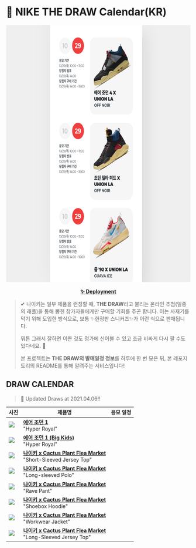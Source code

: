 # 👟 NIKE THE DRAW Calendar(KR)

<div align="center">
  <a href="https://junhoyeo.github.io/NIKE-THE-DRAW-Calendar/">
    <img src="./docs/images/preview.png" alt="Preview image of deployed application" height="700px" width="700px" />
  </a>
</div>

<p align="center">
  <a href="https://junhoyeo.github.io/NIKE-THE-DRAW-Calendar/">
    <strong>✨ Deployment</strong>
  </a>
</p>

> ✔ 나이키는 일부 제품을 런칭할 때, **THE DRAW**라고 불리는 온라인 추첨(일종의 래플)을 통해 뽑힌 참가자들에게만 구매할 기회를 주곤 합니다. 이는 사재기를 막기 위해 도입한 방식으로, 보통 ✨한정판 스니커즈✨가 이런 식으로 판매됩니다.
>
> 뭐튼 그래서 잘하면 이쁜 것도 정가에 신어볼 수 있고 조금 비싸게 다시 팔 수도 있다네요. 🤭
>
> 본 프로젝트는 **THE DRAW의 발매일정 정보**를 하루에 한 번 모은 뒤, 본 레포지토리의 README를 통해 알려주는 서비스입니다!

## DRAW CALENDAR

<!-- DRAW CALENDAR: START -->

> 👟 Updated Draws at 2021.04.06‼️

| 사진 | 제품명 | 응모 일정 |
| --- | ---- | ------- |
| <img src="https://static-breeze.nike.co.kr/kr/ko_kr/cmsstatic/product/555088-402/9cdb5d88-3656-418a-b539-706f74402785_primary.jpg?snkrBrowse" width="256" /> | <a href="https://www.nike.com/kr/launch/t/men/fw/basketball/555088-402/pese91/air-jordan-1-retro-high-og"><strong>에어 조던 1</strong><br /></a> "Hyper Royal" |  |
| <img src="https://static-breeze.nike.co.kr/kr/ko_kr/cmsstatic/product/575441-402/75069d69-e487-45cc-8113-7113347ec545_primary.jpg?snkrBrowse" width="256" /> | <a href="https://www.nike.com/kr/launch/t/junior/fw/basketball/575441-402/htbz15/air-jordan-1-retro-high-og-gs"><strong>에어 조던 1 (Big Kids)</strong><br /></a> "Hyper Royal" |  |
| <img src="https://static-breeze.nike.co.kr/kr/ko_kr/cmsstatic/product/1011438959/Short-Sleeved Jersey Top-2.jpg?snkrBrowse" width="256" /> | <a href="https://www.nike.com/kr/launch/t/men/ap/nike-sportswear/DA2589-341/otcl88/as-m-nrg-c-s-s-jersey-top"><strong>나이키 x Cactus Plant Flea Market</strong><br /></a> "Short-Sleeved Jersey Top" |  |
| <img src="https://static-breeze.nike.co.kr/kr/ko_kr/cmsstatic/product/-1473713753/Long-sleeved Polo.jpg?snkrBrowse" width="256" /> | <a href="https://www.nike.com/kr/launch/t/men/ap/nike-sportswear/DA2592-397/pzkd24/as-m-nrg-c-ls-polo"><strong>나이키 x Cactus Plant Flea Market</strong><br /></a> "Long-sleeved Polo" |  |
| <img src="https://static-breeze.nike.co.kr/kr/ko_kr/cmsstatic/product/-1414745029/Rave Pant.jpg?snkrBrowse" width="256" /> | <a href="https://www.nike.com/kr/launch/t/men/ap/nike-sportswear/DA2593-003/pyqs18/as-m-nrg-c-rave-pant"><strong>나이키 x Cactus Plant Flea Market</strong><br /></a> "Rave Pant" |  |
| <img src="https://static-breeze.nike.co.kr/kr/ko_kr/cmsstatic/product/-30490469/Shoebox Hoodie.jpg?snkrBrowse" width="256" /> | <a href="https://www.nike.com/kr/launch/t/men/ap/nike-sportswear/DA2598-891/mzgw13/as-m-nrg-c-shoebox-hoodie"><strong>나이키 x Cactus Plant Flea Market</strong><br /></a> "Shoebox Hoodie" |  |
| <img src="https://static-breeze.nike.co.kr/kr/ko_kr/cmsstatic/product/1293252343/Workwear Jacket.jpg?snkrBrowse" width="256" /> | <a href="https://www.nike.com/kr/launch/t/men/ap/nike-sportswear/DC0543-010/ypgi30/as-m-nrg-c-work-wear-jkt"><strong>나이키 x Cactus Plant Flea Market</strong><br /></a> "Workwear Jacket" |  |
| <img src="https://static-breeze.nike.co.kr/kr/ko_kr/cmsstatic/product/1293252343/Long-Sleeved Jersey Top.jpg?snkrBrowse" width="256" /> | <a href="https://www.nike.com/kr/launch/t/men/ap/nike-sportswear/DD4763-073/xohf62/as-m-nrg-c-ls-jersey-top"><strong>나이키 x Cactus Plant Flea Market</strong><br /></a> "Long-Sleeved Jersey Top" |  |

<!-- DRAW CALENDAR: END -->
